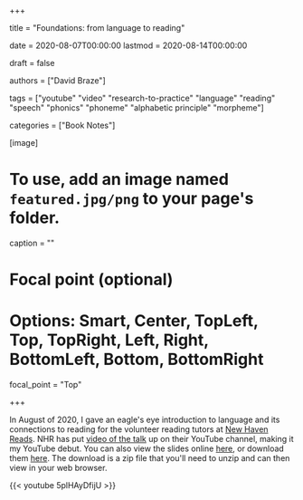 +++ 

title = "Foundations: from language to reading" 

date = 2020-08-07T00:00:00 lastmod = 2020-08-14T00:00:00 

draft = false

authors = ["David Braze"] 

tags = ["youtube" "video" "research-to-practice" "language" "reading" "speech" "phonics" "phoneme" "alphabetic principle" "morpheme"] 

categories = ["Book Notes"]

[image]
  # To use, add an image named `featured.jpg/png` to your page's folder.
  caption = ""
  # Focal point (optional)
  # Options: Smart, Center, TopLeft, Top, TopRight, Left, Right, BottomLeft, Bottom, BottomRight
  focal_point = "Top"

+++

In August of 2020, I gave an eagle's eye introduction to language and its connections to reading for the volunteer reading tutors at [New Haven Reads](https://newhavenreads.org/). NHR has put [video of the talk](https://www.youtube.com/watch?v=5plHAyDfijU&t=2283s) up on their YouTube channel, making it my YouTube debut. You can also view the slides online [here](), or download them [here](). The download is a zip file that you'll need to unzip and can then view in your web browser.



{{< youtube 5plHAyDfijU >}}
